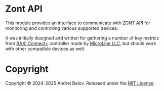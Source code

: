 # Zont API

This module provides an interface to communicate with [ZONT API](https://zont-online.ru/api/docs/)
for monitoring and controlling various supported devices.

It was initially designed and written for gathering a number of key metrics from
[BAXI Connect+](https://baxi.ru/production/sistemy_udalennogo_upravleniya_kotlom/baxi_connect_plus/)
controller made by [MicroLine LLC](https://zont.online/product/kontroller-baxi-connect/),
but should work with other compatible devices as well.

# Copyright

Copyright © 2024-2025 Andrei Belov. Released under the [MIT License](LICENSE).

